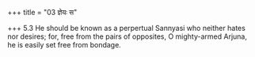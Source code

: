 +++
title = "03 ज्ञेयः स"

+++
5.3 He should be known as a perpertual Sannyasi who neither hates nor
desires; for, free from the pairs of opposites, O mighty-armed Arjuna,
he is easily set free from bondage.

